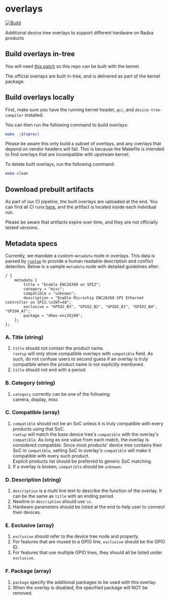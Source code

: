 # overlays
[![Build](https://github.com/radxa/overlays/actions/workflows/build.yml/badge.svg)](https://github.com/radxa/overlays/actions/workflows/build.yml)

Additional device tree overlays to support different hardware on Radxa products

## Build overlays in-tree

You will need [this patch](https://github.com/radxa-repo/bsp/blob/main/linux/latest/0100-vendor/0001-VENDOR-Add-Radxa-overlays.patch) so this repo can be built with the kernel.

The official overlays are built in-tree, and is delivered as part of the kernel package.

## Build overlays locally

First, make sure you have the running kernel header, `gcc`, and `device-tree-compiler` installed.

You can then run the following command to build overlays:

```bash
make -j$(nproc)
```

Please be aware this only build a subset of overlays, and any overlays that depend on vendor headers will fail. This is because the Makefile is intended to find overlays that are incompatible with upstream kernel.

To delete built overlays, run the following command:

```bash
make clean
```

## Download prebuilt artifacts

As part of our CI pipeline, the built overlays are uploaded at the end. You can find all CI runs [here](https://github.com/radxa/overlays/actions), and the artifact is located inside each indvidual run.

Please be aware that artifacts expire over time, and they are not officially tested versions.

## Metadata specs

Currently, we mandate a custom `metadata` node in overlays. This data is parsed by [`rsetup`](https://github.com/radxa-pkg/rsetup) to provide a human readable description and conflict detection. Below is a sample `metadata` node with detailed guidelines after:

```
/ {
	metadata {
		title = "Enable ENC28J60 on SPI2";
		category = "misc";
		compatible = "unknown";
		description = "Enable Microchip ENC28J60 SPI Ethernet controller on SPI2.\nINT=40";
		exclusive = "GPIO2_B3", "GPIO2_B2", "GPIO2_B1", "GPIO2_B4", "GPIO4_A7";
		package = "dkms-enc28j60";
	};
};
```

### A. Title (string)

1. `title` should not contain the product name.  
   `rsetup` will only show compatible overlays with `compatible` field. As such, do not confuse users to second guess if an overlay is truly compatible when the product name is not explicitly mentioned.
2. `title` should not end with a period.

### B. Category (string)

1. `category` currently can be one of the following:  
   camera, display, misc

### C. Compatible (array)

1. `compatible` should not be an SoC unless it is truly compatible with every products using that SoC.  
   `rsetup` will match the base device tree's `compatible` with the overlay's `compatible`. As long as one value from each match, the overlay is considered compatible. Since most products' device tree contains their SoC in `compatible`, setting SoC in overlay's `compatible` will make it compatible with every such product.  
   Explicit products list should be preferred to generic SoC matching.
2. If a overlay is broken, `compatible` should be `unknown`.

### D. Description (string)

1. `description` is a multi line text to describe the function of the overlay. It can be the same as `title` with an ending period.
2. Newline in `description` should use `\n`.
3. Hardware parameters should be listed at the end to help user to connect their devices.

### E. Exclusive (array)

1. `exclusive` should refer to the device tree node and property.
2. For features that are muxed to a GPIO line, `exclusive` should be the GPIO ID.
3. For features that use multiple GPIO lines, they should all be listed under `exclusive`.

### F. Package (array)

1. `package` specify the additional packages to be used with this overlay.
2. When the overlay is disabled, the specified package will NOT be removed.
